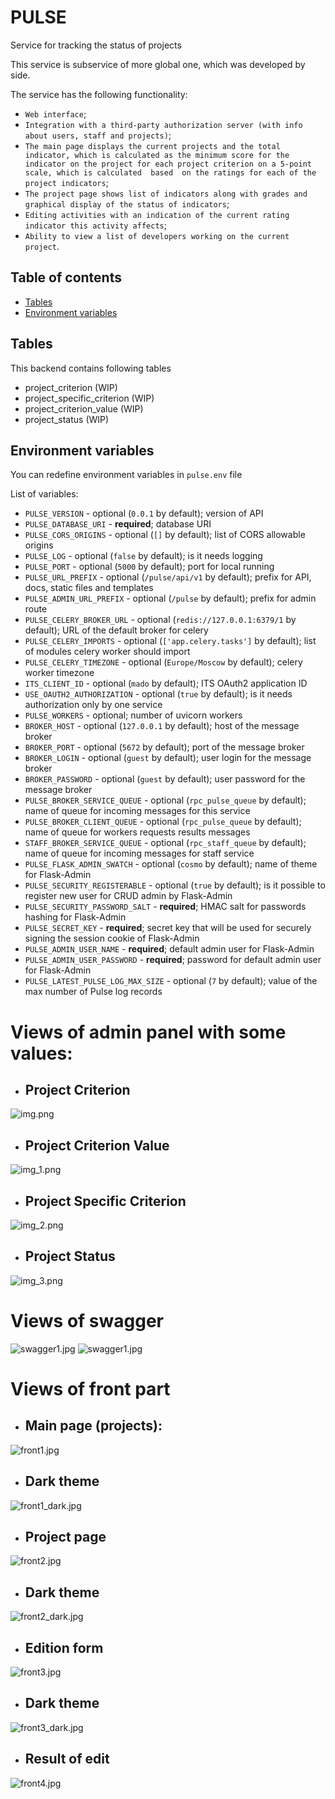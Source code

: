 # PULSE

Service for tracking the status of projects

This service is subservice of more global one, which was developed by side.

The service has the following functionality:
* `Web interface`;
* `Integration with a third-party authorization server (with info about users, staff and projects)`;
* `The main page displays the current projects and the total indicator, which is calculated as
  the minimum score for the indicator on the project for each project criterion on a 5-point scale, which is calculated 
  based 
  on the ratings for each of the project indicators`;
* `The project page shows list of indicators along with grades and graphical display of the status of indicators`;
* `Editing activities with an indication of the current rating indicator this activity affects`;
* `Ability to view a list of developers working on the current project`.


## Table of contents

- [Tables](#tables)
- [Environment variables](#environment-variables)

## Tables

This backend contains following tables

* project_criterion (WIP)
* project_specific_criterion (WIP)
* project_criterion_value (WIP)
* project_status (WIP)

## Environment variables

You can redefine environment variables in `pulse.env` file

List of variables:

* `PULSE_VERSION` - optional (`0.0.1` by default); version of API
* `PULSE_DATABASE_URI` - **required**; database URI
* `PULSE_CORS_ORIGINS` - optional (`[]` by default); list of CORS allowable origins
* `PULSE_LOG` - optional (`false` by default); is it needs logging
* `PULSE_PORT` - optional (`5000` by default); port for local running
* `PULSE_URL_PREFIX` - optional (`/pulse/api/v1` by default); prefix for API, docs, static files and templates
* `PULSE_ADMIN_URL_PREFIX` - optional (`/pulse` by default); prefix for admin route
* `PULSE_CELERY_BROKER_URL` - optional (`redis://127.0.0.1:6379/1` by default); URL of the default broker for celery
* `PULSE_CELERY_IMPORTS` - optional (`['app.celery.tasks']` by default); list of modules celery worker should import
* `PULSE_CELERY_TIMEZONE` - optional (`Europe/Moscow` by default); celery worker timezone
* `ITS_CLIENT_ID` - optional (`mado` by default); ITS OAuth2 application ID
* `USE_OAUTH2_AUTHORIZATION` - optional (`true` by default); is it needs authorization only by one service
* `PULSE_WORKERS` - optional; number of uvicorn workers
* `BROKER_HOST` - optional (`127.0.0.1` by default); host of the message broker
* `BROKER_PORT` - optional (`5672` by default); port of the message broker
* `BROKER_LOGIN` - optional (`guest` by default); user login for the message broker
* `BROKER_PASSWORD` - optional (`guest` by default); user password for the message broker
* `PULSE_BROKER_SERVICE_QUEUE` - optional (`rpc_pulse_queue` by default); name of queue for incoming messages for this service
* `PULSE_BROKER_CLIENT_QUEUE` - optional (`rpc_pulse_queue` by default); name of queue for workers requests results messages
* `STAFF_BROKER_SERVICE_QUEUE` - optional (`rpc_staff_queue` by default); name of queue for incoming messages for staff service
* `PULSE_FLASK_ADMIN_SWATCH` - optional (`cosmo` by default); name of theme for Flask-Admin
* `PULSE_SECURITY_REGISTERABLE` - optional (`true` by default); is it possible to register new user for CRUD admin by Flask-Admin
* `PULSE_SECURITY_PASSWORD_SALT` - **required**; HMAC salt for passwords hashing for Flask-Admin
* `PULSE_SECRET_KEY` - **required**; secret key that will be used for securely signing the session cookie of Flask-Admin
* `PULSE_ADMIN_USER_NAME` - **required**; default admin user for Flask-Admin
* `PULSE_ADMIN_USER_PASSWORD` - **required**; password for default admin user for Flask-Admin
* `PULSE_LATEST_PULSE_LOG_MAX_SIZE` - optional (`7` by default); value of the max number of Pulse log records

# Views of admin panel with some values:
* ## Project Criterion 
![img.png](imgs/img.png)
* ## Project Criterion Value 
![img_1.png](imgs/img_1.png)
* ## Project Specific Criterion 
![img_2.png](imgs/img_2.png)
* ## Project Status
![img_3.png](imgs/img_3.png)
# Views of swagger
![swagger1.jpg](imgs/swagger1.jpg)
![swagger1.jpg](imgs/swagger2.jpg)
# Views of front part
* ## Main page (projects):
![front1.jpg](imgs/front1.jpg)
* ## Dark theme
![front1_dark.jpg](imgs/front1_dark.jpg)
* ## Project page
![front2.jpg](imgs/front2.jpg)
* ## Dark theme
![front2_dark.jpg](imgs/front2_dark.jpg)
* ## Edition form
![front3.jpg](imgs/front3.jpg)
* ## Dark theme
![front3_dark.jpg](imgs/front3_dark.jpg)
* ## Result of edit
![front4.jpg](imgs/front4.jpg)
